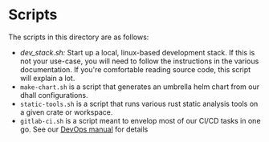 # Scripts

The scripts in this directory are as follows:
* *dev_stack.sh:* Start up a local, linux-based development stack. If this is
  not your use-case, you will need to follow the instructions in the various
  documentation. If you're comfortable reading source code, this script will
  explain a lot.
* `make-chart.sh` is a script that generates an umbrella helm chart from our dhall configurations.
* `static-tools.sh` is a script that runs various rust static analysis tools on a given crate or workspace.
* `gitlab-ci.sh` is a script meant to envelop most of our CI/CD tasks in one go. See our [DevOps manual](../docs/devops.md) for details
